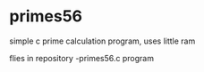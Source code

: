 # primes56
simple c prime calculation program, uses little ram

flies in repository
-primes56.c program
